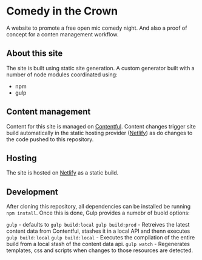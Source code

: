 # Comedy in the Crown

A website to promote a free open mic comedy night. And also a proof of concept for a conten management workflow.

## About this site

The site is built using static site generation. A custom generator built with a number of node modules coordinated using:

- npm
- gulp

## Content management

Content for this site is managed on [Contentful](https://contentful.com). Content changes trigger site build automatically in the static hosting provider ([Netlify](https://netlify.com)) as do changes to the code pushed to this repository.


## Hosting

The site is hosted on [Netlify](https://netlify.com) as a static build. 


## Development

After cloning this repository, all dependencies can be installed be running `npm install`. Once this is done, Gulp provides a numebr of buold options:

`gulp` - defaults to `gulp build:local`
`gulp build:prod` - Retreives the latest content data from Contentful, stashes it in a local API and thenn executes `gulp build:local`
`gulp build:local` - Executes the compilation of the entire build from a local stash of the content data api.
`gulp watch` - Regenerates templates, css and scripts when changes to those resources are detected.

